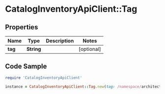 # CatalogInventoryApiClient::Tag

## Properties

Name | Type | Description | Notes
------------ | ------------- | ------------- | -------------
**tag** | **String** |  | [optional] 

## Code Sample

```ruby
require 'CatalogInventoryApiClient'

instance = CatalogInventoryApiClient::Tag.new(tag: /namespace/architecture&#x3D;x86_64)
```


